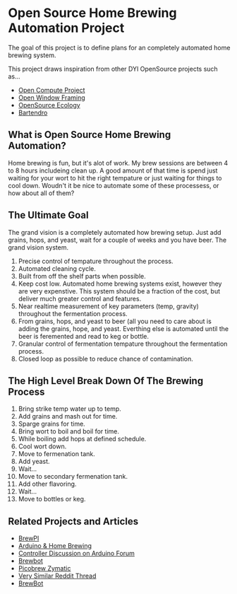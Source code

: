 Open Source Home Brewing Automation Project
=======================

The goal of this project is to define plans for an completely automated home brewing system.

This project draws inspiration from other DYI OpenSource projects such as...

- [Open Compute Project](http://www.opencompute.org/)
- [Open Window Framing](https://github.com/luke0x/open-window-farming)
- [OpenSource Ecology](https://github.com/OSE)
- [Bartendro](https://github.com/partyrobotics/bartendro)

## What is Open Source Home Brewing Automation?

Home brewing is fun, but it's alot of work. My brew sessions are between 4 to 8 hours includeing clean up. A good amount of that time is spend just waiting for your wort to hit the right tempature or just waiting for things to cool down. Woudn't it be nice to automate some of these processess, or how about all of them?

## The Ultimate Goal

The grand vision is a completely automated how brewing setup. Just add grains, hops, and yeast, wait for a couple of weeks and you have beer. The grand vision system.

1. Precise control of tempature throughout the process.
1. Automated cleaning cycle.
1. Built from off the shelf parts when possible.
1. Keep cost low. Automated home brewing systems exist, however they are very expenstive. This system should be a fraction of the cost, but deliver much greater control and features.
1. Near realtime measurement of key parameters (temp, gravity) throughout the fermentation process.
1. From grains, hops, and yeast to beer (all you need to care about is adding the grains, hope, and yeast. Everthing else is automated until the beer is feremented and read to keg or bottle.
1. Granular control of fermentation tempature throughout the fermentation process.
1. Closed loop as possible to reduce chance of contamination. 

## The High Level Break Down Of The Brewing Process

1. Bring strike temp water up to temp.
2. Add grains and mash out for time.
3. Sparge grains for time.
4. Bring wort to boil and boil for time.
5. While boiling add hops at defined schedule.
6. Cool wort down.
7. Move to fermenation tank.
8. Add yeast.
9. Wait...
10. Move to secondary fermenation tank.
11. Add other flavoring.
12. Wait...
13. Move to bottles or keg.

## Related Projects and Articles

- [BrewPI](http://www.brewpi.com/)
- [Arduino & Home Brewing](http://makezine.com/2014/03/28/homebrewing-and-arduino-the-perfect-recipe/)
- [Controller Discussion on Arduino Forum](http://forum.arduino.cc/index.php?topic=189995.0)
- [Brewbot](http://www.brewbot.ca/index.html)
- [Picobrew Zymatic](http://picobrew.com/Shop/productdetails.cshtml/0)
- [Very Similar Reddit Thread](http://www.reddit.com/r/Homebrewing/comments/1rlxr0/designing_an_automated_brewery/)
- [BrewBot](http://www.brewbot.io/)
